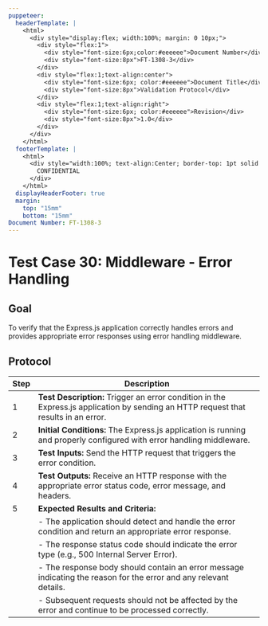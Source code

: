 ```yaml
---
puppeteer:
  headerTemplate: |
    <html>
      <div style="display:flex; width:100%; margin: 0 10px;">
        <div style="flex:1">
          <div style="font-size:6px;color:#eeeeee">Document Number</div>
          <div style="font-size:8px">FT-1308-3</div>
        </div>
        <div style="flex:1;text-align:center">
          <div style="font-size:6px; color:#eeeeee">Document Title</div>
          <div style="font-size:8px">Validation Protocol</div>
        </div>
        <div style="flex:1;text-align:right">
          <div style="font-size:6px; color:#eeeeee">Revision</div>
          <div style="font-size:8px">1.0</div>
        </div>
      </div>
    </html>
  footerTemplate: |
    <html>
      <div style="width:100%; text-align:Center; border-top: 1pt solid #eeeeee; margin: 0 20px -10px 0; font-size: 8pt; color: #000000">
        CONFIDENTIAL
      </div>
    </html>
  displayHeaderFooter: true
  margin:
    top: "15mm"
    bottom: "15mm"
Document Number: FT-1308-3
---
```


# Test Case 30: Middleware - Error Handling

## Goal

To verify that the Express.js application correctly handles errors and provides appropriate error responses using error handling middleware.

## Protocol

| Step | Description                                                  |
|------|--------------------------------------------------------------|
| 1    | **Test Description:** Trigger an error condition in the Express.js application by sending an HTTP request that results in an error. |
| 2    | **Initial Conditions:** The Express.js application is running and properly configured with error handling middleware. |
| 3    | **Test Inputs:** Send the HTTP request that triggers the error condition. |
| 4    | **Test Outputs:** Receive an HTTP response with the appropriate error status code, error message, and headers. |
| 5    | **Expected Results and Criteria:**                                 |
|      | - The application should detect and handle the error condition and return an appropriate error response. |
|      | - The response status code should indicate the error type (e.g., 500 Internal Server Error). |
|      | - The response body should contain an error message indicating the reason for the error and any relevant details. |
|      | - Subsequent requests should not be affected by the error and continue to be processed correctly. |
